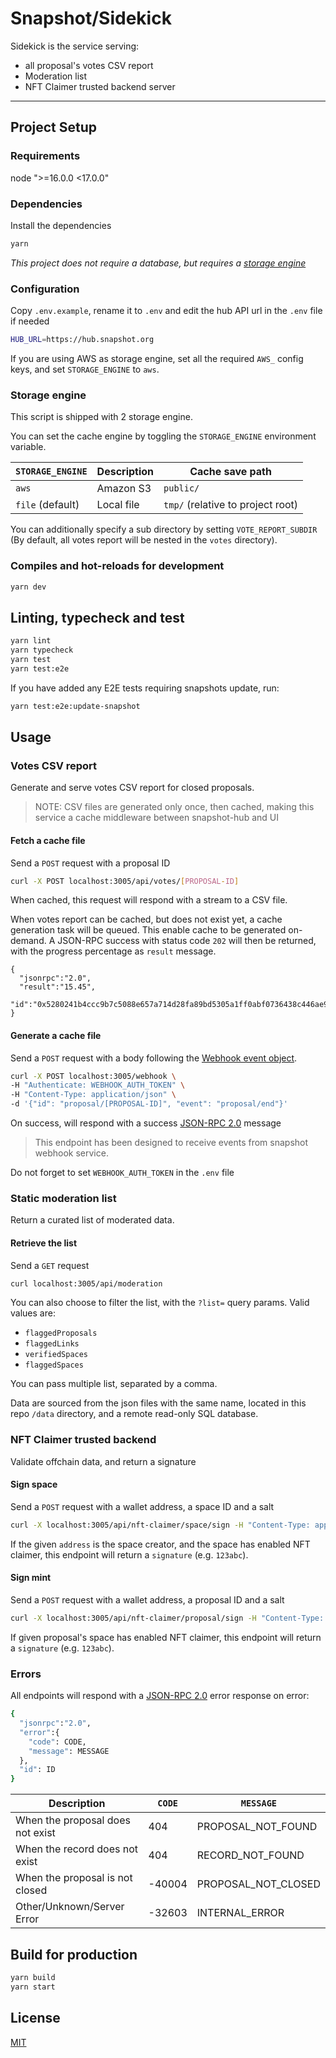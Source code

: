 # Snapshot/Sidekick

Sidekick is the service serving:

- all proposal's votes CSV report
- Moderation list
- NFT Claimer trusted backend server

---

## Project Setup

### Requirements

node ">=16.0.0 <17.0.0"

### Dependencies

Install the dependencies

```bash
yarn
```

_This project does not require a database, but requires a [storage engine](#storage-engine)_

### Configuration

Copy `.env.example`, rename it to `.env` and edit the hub API url in the `.env` file if needed

```bash
HUB_URL=https://hub.snapshot.org
```

If you are using AWS as storage engine, set all the required `AWS_` config keys, and set `STORAGE_ENGINE` to `aws`.

### Storage engine

This script is shipped with 2 storage engine.

You can set the cache engine by toggling the `STORAGE_ENGINE` environment variable.

| `STORAGE_ENGINE` | Description | Cache save path                   |
| ---------------- | ----------- | --------------------------------- |
| `aws`            | Amazon S3   | `public/`                         |
| `file` (default) | Local file  | `tmp/` (relative to project root) |

You can additionally specify a sub directory by setting `VOTE_REPORT_SUBDIR`
(By default, all votes report will be nested in the `votes` directory).

### Compiles and hot-reloads for development

```bash
yarn dev
```

## Linting, typecheck and test

```bash
yarn lint
yarn typecheck
yarn test
yarn test:e2e
```

If you have added any E2E tests requiring snapshots update, run:

```bash
yarn test:e2e:update-snapshot
```

## Usage

### Votes CSV report

Generate and serve votes CSV report for closed proposals.

> NOTE: CSV files are generated only once, then cached, making this service a cache middleware between snapshot-hub and UI

#### Fetch a cache file

Send a `POST` request with a proposal ID

```bash
curl -X POST localhost:3005/api/votes/[PROPOSAL-ID]
```

When cached, this request will respond with a stream to a CSV file.

When votes report can be cached, but does not exist yet, a cache generation task will be queued.
This enable cache to be generated on-demand.
A JSON-RPC success with status code `202` will then be returned, with the progress percentage as `result` message.

```
{
  "jsonrpc":"2.0",
  "result":"15.45",
  "id":"0x5280241b4ccc9b7c5088e657a714d28fa89bd5305a1ff0abf0736438c446ae98"
}
```

#### Generate a cache file

Send a `POST` request with a body following the [Webhook event object](https://docs.snapshot.org/tools/webhooks).

```bash
curl -X POST localhost:3005/webhook \
-H "Authenticate: WEBHOOK_AUTH_TOKEN" \
-H "Content-Type: application/json" \
-d '{"id": "proposal/[PROPOSAL-ID]", "event": "proposal/end"}'
```

On success, will respond with a success [JSON-RPC 2.0](https://www.jsonrpc.org/specification) message

> This endpoint has been designed to receive events from snapshot webhook service.

Do not forget to set `WEBHOOK_AUTH_TOKEN` in the `.env` file

### Static moderation list

Return a curated list of moderated data.

#### Retrieve the list

Send a `GET` request

```bash
curl localhost:3005/api/moderation
```

You can also choose to filter the list, with the `?list=` query params.
Valid values are:

- `flaggedProposals`
- `flaggedLinks`
- `verifiedSpaces`
- `flaggedSpaces`

You can pass multiple list, separated by a comma.

Data are sourced from the json files with the same name, located in this repo `/data` directory, and a remote read-only SQL database.

### NFT Claimer trusted backend

Validate offchain data, and return a signature

#### Sign space

Send a `POST` request with a wallet address, a space ID and a salt

```bash
curl -X localhost:3005/api/nft-claimer/space/sign -H "Content-Type: application/json" -d '{"id": "gitcoindao.eth", "address": "0xc2E2B715d9e302947Ec7e312fd2384b5a1296099", "salt": "12345"}'
```

If the given `address` is the space creator, and the space has enabled NFT claimer, this endpoint will return a `signature` (e.g. `123abc`).

#### Sign mint

Send a `POST` request with a wallet address, a proposal ID and a salt

```bash
curl -X localhost:3005/api/nft-claimer/proposal/sign -H "Content-Type: application/json" -d '{"id": "0x6b703b90d3cd1f82f7c176fc2e566a2bb79e8eb6618a568b52a4f29cb2f8d57b", "address": "0xc2E2B715d9e302947Ec7e312fd2384b5a1296099", "salt": "12345"}'
```

If given proposal's space has enabled NFT claimer, this endpoint will return a `signature` (e.g. `123abc`).

### Errors

All endpoints will respond with a [JSON-RPC 2.0](https://www.jsonrpc.org/specification) error response on error:

```bash
{
  "jsonrpc":"2.0",
  "error":{
    "code": CODE,
    "message": MESSAGE
  },
  "id": ID
}
```

| Description                      | `CODE` | `MESSAGE`           |
| -------------------------------- | ------ | ------------------- |
| When the proposal does not exist | 404    | PROPOSAL_NOT_FOUND  |
| When the record does not exist   | 404    | RECORD_NOT_FOUND    |
| When the proposal is not closed  | -40004 | PROPOSAL_NOT_CLOSED |
| Other/Unknown/Server Error       | -32603 | INTERNAL_ERROR      |

## Build for production

```bash
yarn build
yarn start
```

## License

[MIT](LICENCE)
